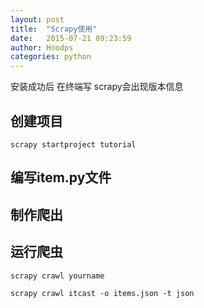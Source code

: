 ```yaml
---
layout: post
title:  "Scrapy使用"
date:   2015-07-21 09:23:59
author: Hoodps
categories: python
---
```



安装成功后  在终端写  scrapy会出现版本信息

## 创建项目
	
	scrapy startproject tutorial

## 编写item.py文件


## 制作爬出


## 运行爬虫

	scrapy crawl yourname

	scrapy crawl itcast -o items.json -t json

